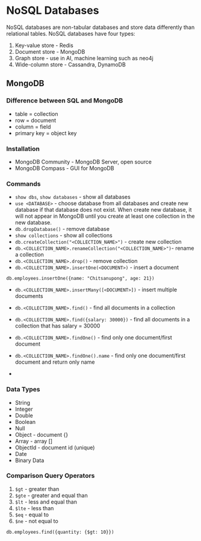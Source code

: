 # NoSQL Databases

NoSQL databases are non-tabular databases and store data differently than relational tables. NoSQL databases have four types:

1. Key-value store - Redis
2. Document store - MongoDB
3. Graph store - use in AI, machine learning such as neo4j
4. Wide-column store - Cassandra, DynamoDB

## MongoDB

### Difference between SQL and MongoDB

- table = collection
- row = document
- column = field
- primary key = object key

### Installation

- MongoDB Community - MongoDB Server, open source
- MongoDB Compass - GUI for MongoDB

### Commands

- `show dbs`, `show databases` - show all databases
- `use <DATABASE>` - choose database from all databases and create new database if that database does not exist. When create new database, it will not appear in MongoDB until you create at least one collection in the new database.
- `db.dropDatabase()` - remove database
- `show collections` - show all collections
- `db.createCollection("<COLLECTION_NAME>")` - create new collection
- `db.<COLLECTION_NAME>.renameCollection("<COLLECTION_NAME>")`- rename a collection
- `db.<COLLECTION_NAME>.drop()` - remove collection
- `db.<COLLECTION_NAME>.insertOne(<DOCUMENT>)` - insert a document

```
db.employees.insertOne({name: "Chitsanupong", age: 21})
```

- `db.<COLLECTION_NAME>.insertMany([<DOCUMENT>])` - insert multiple documents

- `db.<COLLECTION_NAME>.find()` - find all documents in a collection
- `db.<COLLECTION_NAME>.find({salary: 30000})` - find all documents in a collection that has salary = 30000
- `db.<COLLECTION_NAME>.findOne()` - find only one document/first document
- `db.<COLLECTION_NAME>.findOne().name` - find only one document/first document and return only name
-

### Data Types

- String
- Integer
- Double
- Boolean
- Null
- Object - document {}
- Array - array []
- ObjectId - document id (unique)
- Date
- Binary Data

### Comparison Query Operators

1. `$gt` - greater than
2. `$gte` - greater and equal than
3. `$lt` - less and equal than
4. `$lte` - less than
5. `$eq` - equal to
6. `$ne` - not equal to

```
db.employees.find({quantity: {$gt: 10}})
```
